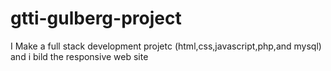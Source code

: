 # gtti-gulberg-project
I Make a full stack development projetc (html,css,javascript,php,and mysql) and i bild the responsive web site 
